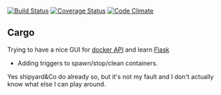 [![Build Status](https://travis-ci.org/shipperizer/cargo.svg)](https://travis-ci.org/shipperizer/cargo)
[![Coverage Status](https://coveralls.io/repos/shipperizer/cargo/badge.svg?branch=master&service=github)](https://coveralls.io/github/shipperizer/cargo?branch=master)
[![Code Climate](https://codeclimate.com/github/shipperizer/cargo/badges/gpa.svg)](https://codeclimate.com/github/shipperizer/cargo)
## Cargo

Trying to have a nice GUI for [docker API](http://docs.docker.com/reference/api/docker_remote_api/) and learn [Flask](http://flask.pocoo.org)

- Adding triggers to spawn/stop/clean containers.

Yes shipyard&Co do already so, but it's not my fault and I don't actually know what else I can play around.
